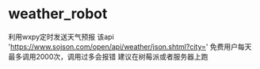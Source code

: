 # weather_robot
利用wxpy定时发送天气预报
该api  'https://www.sojson.com/open/api/weather/json.shtml?city=' 免费用户每天最多调用2000次，调用过多会报错
建议在树莓派或者服务器上跑
